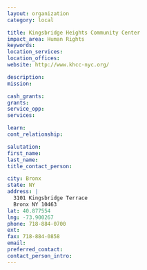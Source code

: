```yaml
---
layout: organization
category: local

title: Kingsbridge Heights Community Center
impact_area: Human Rights
keywords: 
location_services: 
location_offices: 
website: http://www.khcc-nyc.org/

description: 
mission: 

cash_grants: 
grants: 
service_opp: 
services: 

learn: 
cont_relationship: 

salutation: 
first_name: 
last_name: 
title_contact_person: 

city: Bronx
state: NY
address: |
  3101 Kingsbridge Terrace     
  Bronx NY 10463
lat: 40.877554
lng: -73.900267
phone: 718-884-0700
ext: 
fax: 718-884-0858
email: 
preferred_contact: 
contact_person_intro: 
---
```

